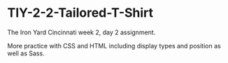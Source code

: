 # TIY-2-2-Tailored-T-Shirt

The Iron Yard Cincinnati week 2, day 2 assignment.

More practice with CSS and HTML including display types and position as well as Sass.